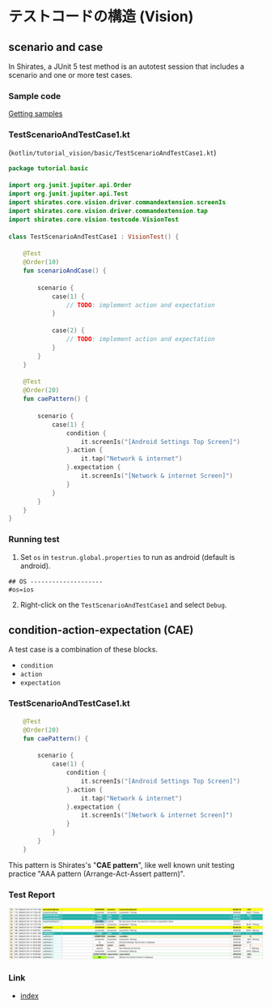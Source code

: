 # テストコードの構造 (Vision)

## scenario and case

In Shirates, a JUnit 5 test method is an autotest session that includes a scenario and one or more test cases.

### Sample code

[Getting samples](../../getting_samples.md)

### TestScenarioAndTestCase1.kt

(`kotlin/tutorial_vision/basic/TestScenarioAndTestCase1.kt`)

```kotlin
package tutorial.basic

import org.junit.jupiter.api.Order
import org.junit.jupiter.api.Test
import shirates.core.vision.driver.commandextension.screenIs
import shirates.core.vision.driver.commandextension.tap
import shirates.core.vision.testcode.VisionTest

class TestScenarioAndTestCase1 : VisionTest() {

    @Test
    @Order(10)
    fun scenarioAndCase() {

        scenario {
            case(1) {
                // TODO: implement action and expectation
            }

            case(2) {
                // TODO: implement action and expectation
            }
        }
    }

    @Test
    @Order(20)
    fun caePattern() {

        scenario {
            case(1) {
                condition {
                    it.screenIs("[Android Settings Top Screen]")
                }.action {
                    it.tap("Network & internet")
                }.expectation {
                    it.screenIs("[Network & internet Screen]")
                }
            }
        }
    }
}
```

### Running test

1. Set `os` in `testrun.global.properties` to run as android (default is android).

```properties
## OS --------------------
#os=ios
```

2. Right-click on the `TestScenarioAndTestCase1` and select `Debug`.

## condition-action-expectation (CAE)

A test case is a combination of these blocks.

- `condition`
- `action`
- `expectation`

### TestScenarioAndTestCase1.kt

```kotlin
    @Test
    @Order(20)
    fun caePattern() {

        scenario {
            case(1) {
                condition {
                    it.screenIs("[Android Settings Top Screen]")
                }.action {
                    it.tap("Network & internet")
                }.expectation {
                    it.screenIs("[Network & internet Screen]")
                }
            }
        }
    }
```

This pattern is Shirates's "**CAE pattern**", like well known unit testing practice "AAA pattern (Arrange-Act-Assert
pattern)".

### Test Report

![cae1](../../basic/_images/cae1.png)

### Link

- [index](../../../index_ja.md)
